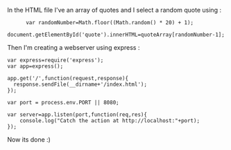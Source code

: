 In the HTML file I've an array of quotes and I select a random quote using :

          var randomNumber=Math.floor((Math.random() * 20) + 1);
          document.getElementById('quote').innerHTML=quoteArray[randomNumber-1];
Then I'm creating a webserver using express :

    var express=require('express');
    var app=express();

    app.get('/',function(request,response){
      response.sendFile(__dirname+'/index.html');
    });

    var port = process.env.PORT || 8080;

    var server=app.listen(port,function(req,res){
        console.log("Catch the action at http://localhost:"+port);
    });
    
Now its done :)
